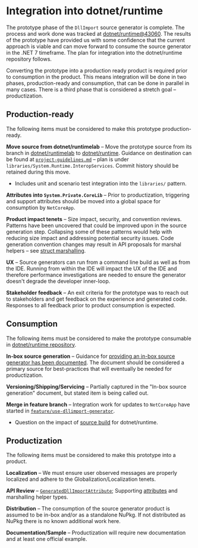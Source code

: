 # Integration into dotnet/runtime

The prototype phase of the `DllImport` source generator is complete. The process and work done was tracked at [dotnet/runtime@43060](https://github.com/dotnet/runtime/issues/43060). The results of the prototype have provided us with some confidence that the current approach is viable and can move forward to consume the source generator in the .NET 7 timeframe. The plan for integration into the dotnet/runtime repository follows.

Converting the prototype into a production ready product is required prior to consumption in the product. This means integration will be done in two phases, production-ready and consumption, that can be done in parallel in many cases. There is a third phase that is considered a stretch goal &ndash; productization.

## Production-ready

The following items must be considered to make this prototype production-ready.

**Move source from dotnet/runtimelab** &ndash; Move the prototype source from its branch in [dotnet/runtimelab](https://github.com/dotnet/runtimelab/tree/feature/DllImportGenerator/DllImportGenerator) to [dotnet/runtime](https://github.com/dotnet/runtime). Guidance on destination can be found at [`project-guidelines.md`](https://github.com/dotnet/runtime/blob/main/docs/coding-guidelines/project-guidelines.md) &ndash; plan is under `libraries/System.Runtime.InteropServices`. Commit history should be retained during this move.
  - Includes unit and scenario test integration into the `libraries/` pattern.

**Attributes into `System.Private.CoreLib`** &ndash; Prior to productization, triggering and support attributes should be moved into a global space for consumption by `NetCoreApp`.

**Product impact tenets** &ndash; Size impact, security, and convention reviews. Patterns have been uncovered that could be improved upon in the source generation step. Collapsing some of these patterns would help with reducing size impact and addressing potential security issues. Code generation convention changes may result in API proposals for marshal helpers &ndash; see [struct marshalling](./StructMarshalling.md).

**UX** &ndash; Source generators can run from a command line build as well as from the IDE. Running from within the IDE will impact the UX of the IDE and therefore performance investigations are needed to ensure the generator doesn't degrade the developer inner-loop.

**Stakeholder feedback** &ndash; An exit criteria for the prototype was to reach out to stakeholders and get feedback on the experience and generated code. Responses to all feedback prior to product consumption is expected.

## Consumption

The following items must be considered to make the prototype consumable in [dotnet/runtime repository](https://github.com/dotnet/runtime).

**In-box source generation** &ndash; Guidance for [providing an in-box source generator has been documented](https://github.com/dotnet/designs/blob/main/accepted/2021/InboxSourceGenerators.md). The document should be considered a primary source for best-practices that will eventually be needed for productization.

**Versioning/Shipping/Servicing** &ndash; Partially captured in the "In-box source generation" document, but stated item is being called out.

**Merge in feature branch**  &ndash; Integration work for updates to `NetCoreApp` have started in [`feature/use-dllimport-generator`](https://github.com/dotnet/runtime/tree/feature/use-dllimport-generator).
  - Question on the impact of [source build](https://github.com/dotnet/source-build) for dotnet/runtime.

## Productization

The following items must be considered to make this prototype into a product.

**Localization** &ndash; We must ensure user observed messages are properly localized and adhere to the Globalization/Localization tenets.

**API Review** &ndash; [`GeneratedDllImportAttribute`](https://github.com/dotnet/runtime/issues/46822); Supporting [attributes](https://github.com/dotnet/runtime/issues/46838) and marshalling helper types.

**Distribution** &ndash; The consumption of the source generator product is assumed to be in-box and/or as a standalone NuPkg. If not distributed as NuPkg there is no known additional work here.

**Documentation/Sample** &ndash; Productization will require new documentation and at least one official example.
